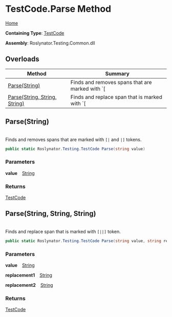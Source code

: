 # TestCode\.Parse Method

[Home](../../../../README.md)

**Containing Type**: [TestCode](../README.md)

**Assembly**: Roslynator\.Testing\.Common\.dll

## Overloads

| Method | Summary |
| ------ | ------- |
| [Parse(String)](#Roslynator_Testing_TestCode_Parse_System_String_) | Finds and removes spans that are marked with `[|` and `|]` tokens\. |
| [Parse(String, String, String)](#Roslynator_Testing_TestCode_Parse_System_String_System_String_System_String_) | Finds and replace span that is marked with `[||]` token\. |

## Parse\(String\) <a id="Roslynator_Testing_TestCode_Parse_System_String_"></a>

\
Finds and removes spans that are marked with `[|` and `|]` tokens\.

```csharp
public static Roslynator.Testing.TestCode Parse(string value)
```

### Parameters

**value** &ensp; [String](https://docs.microsoft.com/en-us/dotnet/api/system.string)

### Returns

[TestCode](../README.md)

## Parse\(String, String, String\) <a id="Roslynator_Testing_TestCode_Parse_System_String_System_String_System_String_"></a>

\
Finds and replace span that is marked with `[||]` token\.

```csharp
public static Roslynator.Testing.TestCode Parse(string value, string replacement1, string replacement2 = null)
```

### Parameters

**value** &ensp; [String](https://docs.microsoft.com/en-us/dotnet/api/system.string)

**replacement1** &ensp; [String](https://docs.microsoft.com/en-us/dotnet/api/system.string)

**replacement2** &ensp; [String](https://docs.microsoft.com/en-us/dotnet/api/system.string)

### Returns

[TestCode](../README.md)

